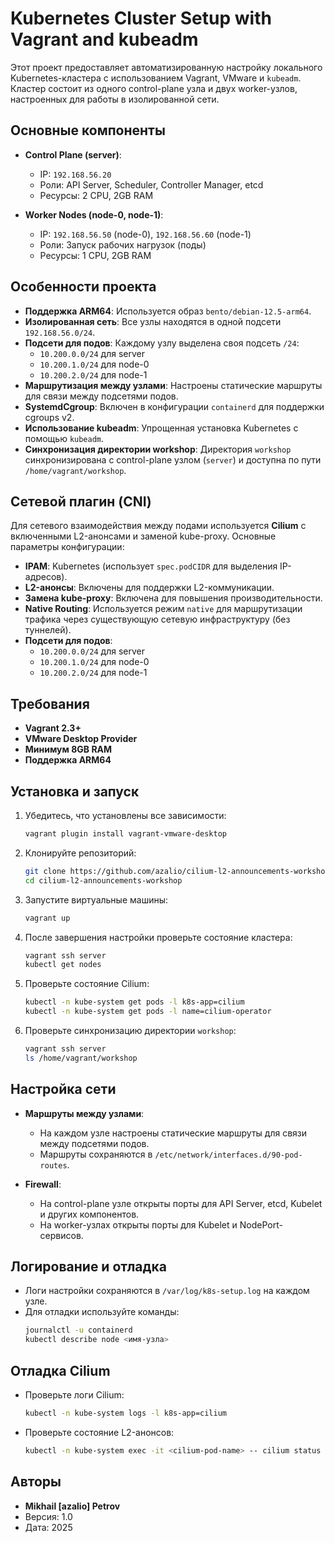 # Kubernetes Cluster Setup with Vagrant and kubeadm

Этот проект предоставляет автоматизированную настройку локального Kubernetes-кластера с использованием Vagrant, VMware и `kubeadm`. Кластер состоит из одного control-plane узла и двух worker-узлов, настроенных для работы в изолированной сети.

## Основные компоненты

- **Control Plane (server)**:
  - IP: `192.168.56.20`
  - Роли: API Server, Scheduler, Controller Manager, etcd
  - Ресурсы: 2 CPU, 2GB RAM

- **Worker Nodes (node-0, node-1)**:
  - IP: `192.168.56.50` (node-0), `192.168.56.60` (node-1)
  - Роли: Запуск рабочих нагрузок (поды)
  - Ресурсы: 1 CPU, 2GB RAM

## Особенности проекта

- **Поддержка ARM64**: Используется образ `bento/debian-12.5-arm64`.
- **Изолированная сеть**: Все узлы находятся в одной подсети `192.168.56.0/24`.
- **Подсети для подов**: Каждому узлу выделена своя подсеть `/24`:
  - `10.200.0.0/24` для server
  - `10.200.1.0/24` для node-0
  - `10.200.2.0/24` для node-1
- **Маршрутизация между узлами**: Настроены статические маршруты для связи между подсетями подов.
- **SystemdCgroup**: Включен в конфигурации `containerd` для поддержки cgroups v2.
- **Использование kubeadm**: Упрощенная установка Kubernetes с помощью `kubeadm`.
- **Синхронизация директории workshop**: Директория `workshop` синхронизирована с control-plane узлом (`server`) и доступна по пути `/home/vagrant/workshop`.

## Сетевой плагин (CNI)

Для сетевого взаимодействия между подами используется **Cilium** с включенными L2-анонсами и заменой kube-proxy. Основные параметры конфигурации:

- **IPAM**: Kubernetes (использует `spec.podCIDR` для выделения IP-адресов).
- **L2-анонсы**: Включены для поддержки L2-коммуникации.
- **Замена kube-proxy**: Включена для повышения производительности.
- **Native Routing**: Используется режим `native` для маршрутизации трафика через существующую сетевую инфраструктуру (без туннелей).
- **Подсети для подов**:
  - `10.200.0.0/24` для server
  - `10.200.1.0/24` для node-0
  - `10.200.2.0/24` для node-1

## Требования

- **Vagrant 2.3+**
- **VMware Desktop Provider**
- **Минимум 8GB RAM**
- **Поддержка ARM64**

## Установка и запуск

1. Убедитесь, что установлены все зависимости:
   ```bash
   vagrant plugin install vagrant-vmware-desktop
   ```

2. Клонируйте репозиторий:
   ```bash
   git clone https://github.com/azalio/cilium-l2-announcements-workshop.git
   cd cilium-l2-announcements-workshop
   ```

3. Запустите виртуальные машины:
   ```bash
   vagrant up
   ```

4. После завершения настройки проверьте состояние кластера:
   ```bash
   vagrant ssh server
   kubectl get nodes
   ```

5. Проверьте состояние Cilium:
   ```bash
   kubectl -n kube-system get pods -l k8s-app=cilium
   kubectl -n kube-system get pods -l name=cilium-operator
   ```

6. Проверьте синхронизацию директории `workshop`:
   ```bash
   vagrant ssh server
   ls /home/vagrant/workshop
   ```

## Настройка сети

- **Маршруты между узлами**:
  - На каждом узле настроены статические маршруты для связи между подсетями подов.
  - Маршруты сохраняются в `/etc/network/interfaces.d/90-pod-routes`.

- **Firewall**:
  - На control-plane узле открыты порты для API Server, etcd, Kubelet и других компонентов.
  - На worker-узлах открыты порты для Kubelet и NodePort-сервисов.

## Логирование и отладка

- Логи настройки сохраняются в `/var/log/k8s-setup.log` на каждом узле.
- Для отладки используйте команды:
  ```bash
  journalctl -u containerd
  kubectl describe node <имя-узла>
  ```

## Отладка Cilium

- Проверьте логи Cilium:
  ```bash
  kubectl -n kube-system logs -l k8s-app=cilium
  ```

- Проверьте состояние L2-анонсов:
  ```bash
  kubectl -n kube-system exec -it <cilium-pod-name> -- cilium status
  ```

## Авторы

- **Mikhail [azalio] Petrov**
- Версия: 1.0
- Дата: 2025
